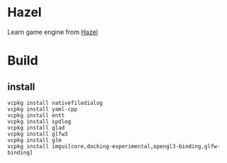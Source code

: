 # Hazel
Learn game engine from [Hazel](https://github.com/TheCherno/Hazel)

# Build

## install
```
vcpkg install nativefiledialog
vcpkg install yaml-cpp
vcpkg install entt
vcpkg install spdlog
vcpkg install glad
vcpkg install glfw3
vcpkg install glm
vcpkg install imgui[core,docking-experimental,opengl3-binding,glfw-binding]
```